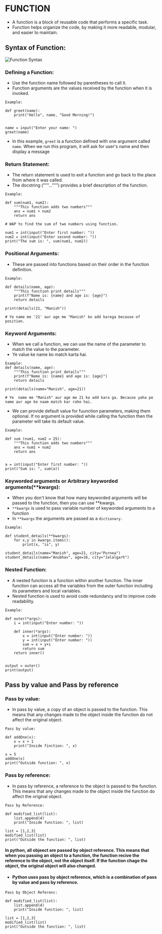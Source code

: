 # FUNCTION

- A function is a block of reusable code that performs a specific task.
- Function helps organize the code, by making it more readable, modular, and easier to maintain.

## Syntax of Function:
![Function Syntax](https://github.com/iammanishk/Python-DSA/assets/101570741/e992b439-72ac-4651-913f-81cda82d3da7)


### Defining a Function:

- Use the function name followed by parentheses to call it.
- Function arguments are the values received by the function when it is invoked.

```
Example:

def greet(name):
    print("Hello", name, "Good Morning!")
    

name = input("Enter your name: ")
greet(name)
```
- In this example, `greet` is a function defined with one argument called `name`. When we run this program, it will ask for user's name and then display a message

### Return Statement:
- The return statement is used to exit a function and go back to the place from where it was called.
- The docstring ("""...""") provides a brief description of the function.

```
Example:

def sum(num1, num2):
    """This function adds two numbers"""
    ans = num1 + num2
    return ans

# WAP to find the sum of two numbers using function.

num1 = int(input("Enter first number: "))
num2 = int(input("Enter second number: "))
print("The sum is: ", sum(num1, num2))
```

### Positional Arguments:
- These are passed into functions based on their order in the function definition.

```
Example:

def details(name, age):
    """This function print details"""
    print(f"Name is: {name} and age is: {age}")
    return details

print(details(21, "Manish"))

# Ye name me '21' aur age me "Manish" ko add karega because of position.

```

### Keyword Arguments:
- When we call a function, we can use the name of the parameter to match the value to the parameter.
- Ye value ke name ko match karta hai.

```
Example:
def details(name, age):
    """This function print details"""
    print(f"Name is: {name} and age is: {age}")
    return details

print(details(name="Manish", age=21))

# Ye  name me "Manish" aur age me 21 ko add kara ga. Because yaha pe name aur age ke naam match kar rahe hai.
```


- We can provide default value for fuunction parameters, making them  optional. If no argument is provided while calling the function then the parameter will take its default value.

```
Example:

def sum (num1, num2 = 25):
    """This function adds two numbers"""
    ans = num1 + num2
    return ans


a = int(input("Enter first number: "))
print("Sum is: ", sum(a))
```

### Keyworded arguments or Arbitrary keyworded arguments(**kwargs):
- When you don't know that how many keyworded arguments will be passed to the function, then you can use **kwargs.
- `**kwargs` is used to pass variable number of keyworded arguments to a function
-  In `**kwargs` the arguments are passed as a `dictionary.`

```
Example:

def student_details(**kwargs):
    for x,y in kwargs.items():
        print(x, "is", y)

student_details(name="Manish", age=21, city="Purnea")
student_details(name="Anubhav", age=16, city="Jalalgarh")
```

### Nested Function:
- A nested function is a function within another function. The inner function can access all the variables from the outer function including its parameters and local variables.
- Nested function is used to avoid code redundancy and to improve code readability.

```
Example:

def outer(*args):
    i = int(input("Enter number: "))

    def inner(*args):
        x = int(input("Enter number: "))
        y = int(input("Enter number: "))
        sum = x + y+i
        return sum
    return inner()


output = outer()
print(output)
```

## Pass by value and Pass by reference

### Pass by value:
- In pass by value, a copy of an object is passed to the function. This means that any changes made to the object inside the function do not affect the original object.

```
Pass by value:

def addOne(x):
    x = x + 1
    print("Inside finction: ", x)

x = 5
addOne(x)
print("Outside function: ", x)
```

### Pass by reference:
- In pass by reference, a reference to the object is passed to the function. This means that any changes made to the object inside the function do affect the original object.

```
Pass by Reference:

def modified_list(list):
    list.append(4)
    print("Inside function: ", list)

list = [1,2,3]
modified_list(list)
print("Outside the function: ", list)
```

#### In python, all objeect are passed by object reference. This means that when you passing an object to a function, the function recive the reference to the object, not the object itself. If the function chage the object, the original object will also changed.

- #### Python uses pass by object reference, which is a combination of pass by value and pass by reference.

```
Pass by Object Referenc:

def modified_list(list):
    list.append(4)
    print("Inside function: ", list)

list = [1,2,3]
modified_list(list)
print("Outside the function: ", list)
```
